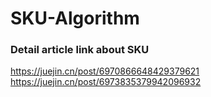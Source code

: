 # SKU-Algorithm

### Detail article link about SKU 
https://juejin.cn/post/6970866648429379621
https://juejin.cn/post/6973835379942096932
